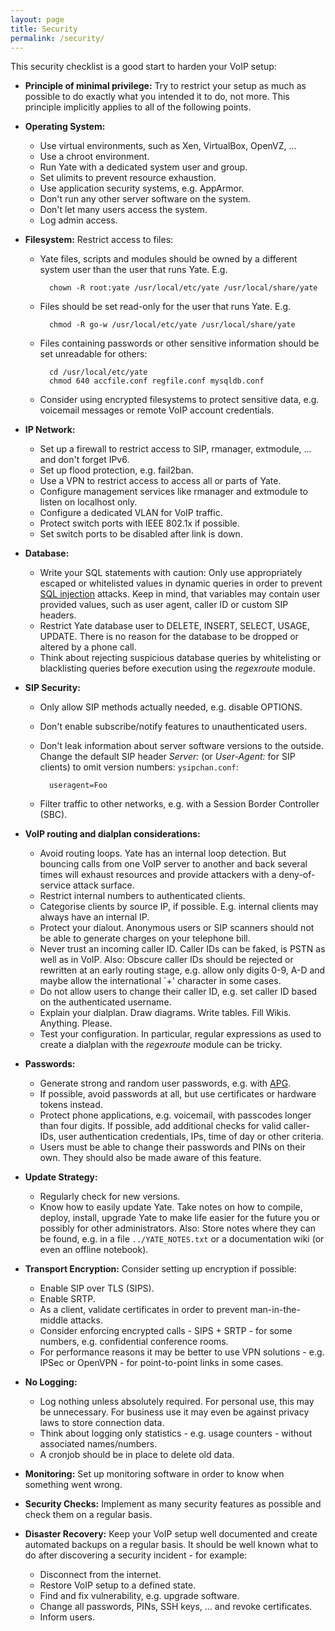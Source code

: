```yaml
---
layout: page
title: Security
permalink: /security/
---
```



This security checklist is a good start to harden your VoIP setup:

* **Principle of minimal privilege:** Try to restrict your setup as much as possible to do exactly what you intended it to do, not more. This principle implicitly applies to all of the following points.

* **Operating System:**

    * Use virtual environments, such as Xen, VirtualBox, OpenVZ, ...
    * Use a chroot environment.
    * Run Yate with a dedicated system user and group.
    * Set ulimits to prevent resource exhaustion.
    * Use application security systems, e.g. AppArmor.
    * Don't run any other server software on the system.
    * Don't let many users access the system.
    * Log admin access.


* **Filesystem:** Restrict access to files:

    * Yate files, scripts and modules should be owned by a different system user than the user that runs Yate. E.g.

            chown -R root:yate /usr/local/etc/yate /usr/local/share/yate

    * Files should be set read-only for the user that runs Yate. E.g.

            chmod -R go-w /usr/local/etc/yate /usr/local/share/yate

    * Files containing passwords or other sensitive information should be set unreadable for others:

            cd /usr/local/etc/yate
            chmod 640 accfile.conf regfile.conf mysqldb.conf

    * Consider using encrypted filesystems to protect sensitive data, e.g. voicemail messages or remote VoIP account credentials.


* **IP Network:**

    * Set up a firewall to restrict access to SIP, rmanager, extmodule, ... and don't forget IPv6.
    * Set up flood protection, e.g. fail2ban.
    * Use a VPN to restrict access to access all or parts of Yate.
    * Configure management services like rmanager and extmodule to listen on localhost only.
    * Configure a dedicated VLAN for VoIP traffic.
    * Protect switch ports with IEEE 802.1x if possible.
    * Set switch ports to be disabled after link is down.


* **Database:**

    * Write your SQL statements with caution: Only use appropriately escaped or whitelisted values in dynamic queries in order to prevent [SQL injection](https://www.owasp.org/index.php/SQL_injection) attacks. Keep in mind, that variables may contain user provided values, such as user agent, caller ID or custom SIP headers.
    * Restrict Yate database user to DELETE, INSERT, SELECT, USAGE, UPDATE. There is no reason for the database to be dropped or altered by a phone call.
    * Think about rejecting suspicious database queries by whitelisting or blacklisting queries before execution using the *regexroute* module.


* **SIP Security:**

    * Only allow SIP methods actually needed, e.g. disable OPTIONS.
    * Don't enable subscribe/notify features to unauthenticated users.
    * Don't leak information about server software versions to the outside. Change the default SIP header *Server:* (or *User-Agent:* for SIP clients) to omit version numbers: `ysipchan.conf`:

            useragent=Foo

    * Filter traffic to other networks, e.g. with a Session Border Controller (SBC).


* **VoIP routing and dialplan considerations:**

    * Avoid routing loops. Yate has an internal loop detection. But bouncing calls from one VoIP server to another and back several times will exhaust resources and provide attackers with a deny-of-service attack surface.
    * Restrict internal numbers to authenticated clients.
    * Categorise clients by source IP, if possible. E.g. internal clients may always have an internal IP.
    * Protect your dialout. Anonymous users or SIP scanners should not be able to generate charges on your telephone bill.
    * Never trust an incoming caller ID. Caller IDs can be faked, is PSTN as well as in VoIP. Also: Obscure caller IDs should be rejected or rewritten at an early routing stage, e.g. allow only digits 0-9, A-D and maybe allow the international `+' character in some cases.
    * Do not allow users to change their caller ID, e.g. set caller ID based on the authenticated username.
    * Explain your dialplan. Draw diagrams. Write tables. Fill Wikis. Anything. Please.
    * Test your configuration. In particular, regular expressions as used to create a dialplan with the *regexroute* module can be tricky.



* **Passwords:**

    * Generate strong and random user passwords, e.g. with [APG](http://www.adel.nursat.kz/apg/).
    * If possible, avoid passwords at all, but use certificates or hardware tokens instead.
    * Protect phone applications, e.g. voicemail, with passcodes longer than four digits. If possible, add additional checks for valid caller-IDs, user authentication credentials, IPs, time of day or other criteria.
    * Users must be able to change their passwords and PINs on their own. They should also be made aware of this feature.



* **Update Strategy:**

    * Regularly check for new versions.
    * Know how to easily update Yate. Take notes on how to compile, deploy, install, upgrade Yate to make life easier for the future you or possibly for other administrators. Also: Store notes where they can be found, e.g. in a file `../YATE_NOTES.txt` or a documentation wiki (or even an offline notebook).



* **Transport Encryption:** Consider setting up encryption if possible:

    * Enable SIP over TLS (SIPS).
    * Enable SRTP.
    * As a client, validate certificates in order to prevent man-in-the-middle attacks.
    * Consider enforcing encrypted calls - SIPS + SRTP - for some numbers, e.g. confidential conference rooms.
    * For performance reasons it may be better to use VPN solutions - e.g. IPSec or OpenVPN - for point-to-point links in some cases.


* **No Logging:**

    * Log nothing unless absolutely required. For personal use, this may be unnecessary. For business use it may even be against privacy laws to store connection data.
    * Think about logging only statistics - e.g. usage counters - without associated names/numbers.
    * A cronjob should be in place to delete old data.


* **Monitoring:** Set up monitoring software in order to know when something went wrong.

* **Security Checks:** Implement as many security features as possible and check them on a regular basis.

* **Disaster Recovery:** Keep your VoIP setup well documented and create automated backups on a regular basis. It should be well known what to do after discovering a security incident - for example:

    * Disconnect from the internet.
    * Restore VoIP setup to a defined state.
    * Find and fix vulnerability, e.g. upgrade software.
    * Change all passwords, PINs, SSH keys, ... and revoke certificates.
    * Inform users.

